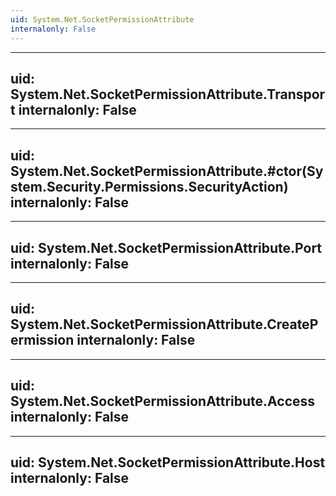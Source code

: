 ```yaml
---
uid: System.Net.SocketPermissionAttribute
internalonly: False
---
```


---
uid: System.Net.SocketPermissionAttribute.Transport
internalonly: False
---

---
uid: System.Net.SocketPermissionAttribute.#ctor(System.Security.Permissions.SecurityAction)
internalonly: False
---

---
uid: System.Net.SocketPermissionAttribute.Port
internalonly: False
---

---
uid: System.Net.SocketPermissionAttribute.CreatePermission
internalonly: False
---

---
uid: System.Net.SocketPermissionAttribute.Access
internalonly: False
---

---
uid: System.Net.SocketPermissionAttribute.Host
internalonly: False
---
